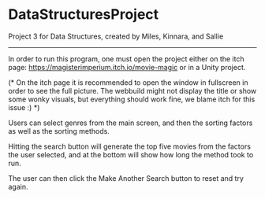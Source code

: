 # DataStructuresProject
 Project 3 for Data Structures, created by Miles, Kinnara, and Sallie

-----------------------------------------------------------------------
 In order to run this program, one must open the project either on the itch page: https://magisterimperium.itch.io/movie-magic or in a Unity project. 
 
 (* On the itch page it is recommended to open the window in fullscreen in order to see the full picture. The webbuild might not display the title or show some wonky visuals, but everything should work fine, we blame itch for this issue :)  *)
 
 Users can select genres from the main screen, and then the sorting factors as well as the sorting methods. 
 
 Hitting the search button will generate the top five movies from the factors the user selected, and at the bottom will show how long the method took to run.
 
 The user can then click the Make Another Search button to reset and try again.

